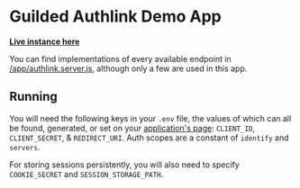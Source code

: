 # Guilded Authlink Demo App

**[Live instance here](https://authlinkdemo.guildedapi.com)**

You can find implementations of every available endpoint in [/app/authlink.server.js](https://github.com/GuildedAPI/authlink-demo/blob/master/app/authlink.server.js), although only a few are used in this app.

## Running

You will need the following keys in your `.env` file, the values of which can all be found, generated, or set on your [application's page](https://authlink.guildedapi.com/dev/apps): `CLIENT_ID`, `CLIENT_SECRET`, & `REDIRECT_URI`. Auth scopes are a constant of `identify` and `servers`.

For storing sessions persistently, you will also need to specify `COOKIE_SECRET` and `SESSION_STORAGE_PATH`.
